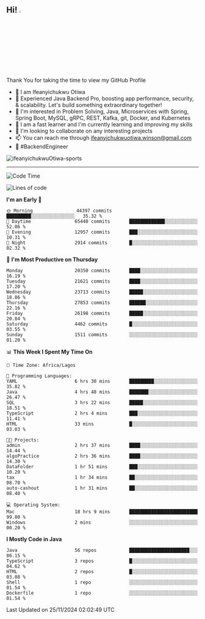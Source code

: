 <!-- BLOG-POST-LIST:START --><!-- BLOG-POST-LIST:END -->

## Hi! <img src="https://media.giphy.com/media/hvRJCLFzcasrR4ia7z/giphy.gif" width="4%"> 

Thank You for taking the time to view my GitHub Profile

- 👋 I am Ifeanyichukwu Otiwa
- 🚀 Experienced Java Backend Pro, boosting app performance, security, & scalability. Let's build something extraordinary together!
- 👀 I'm interested in Problem Solving, Java, Microservices with Spring, Spring Boot, MySQL, gRPC, REST, Kafka, git, Docker, and Kubernetes
- 🌱 I am a fast learner and I'm currently learning and improving my skills
- 💞️ I'm looking to collaborate on any interesting projects
- 📫 You can reach me through ifeanyichukwuotiwa.winson@gmail.com
- 🚀 #BackendEngineer

<p align="left" marginTop="10px"> <img src="https://komarev.com/ghpvc/?username=ifeanyichukwuOtiwa-sports&label=Profile%20views&color=0e75b6&style=for-the-badge" alt="ifeanyichukwuOtiwa-sports" /> </p>

***

<!--START_SECTION:waka-->
![Code Time](http://img.shields.io/badge/Code%20Time-3%2C153%20hrs%2023%20mins-blue)

![Lines of code](https://img.shields.io/badge/From%20Hello%20World%20I%27ve%20Written-31.3%20million%20lines%20of%20code-blue)

**I'm an Early 🐤** 

```text
🌞 Morning                44397 commits       █████████░░░░░░░░░░░░░░░░   35.32 % 
🌆 Daytime                65440 commits       █████████████░░░░░░░░░░░░   52.06 % 
🌃 Evening                12957 commits       ███░░░░░░░░░░░░░░░░░░░░░░   10.31 % 
🌙 Night                  2914 commits        █░░░░░░░░░░░░░░░░░░░░░░░░   02.32 % 
```
📅 **I'm Most Productive on Thursday** 

```text
Monday                   20350 commits       ████░░░░░░░░░░░░░░░░░░░░░   16.19 % 
Tuesday                  21621 commits       ████░░░░░░░░░░░░░░░░░░░░░   17.20 % 
Wednesday                23713 commits       █████░░░░░░░░░░░░░░░░░░░░   18.86 % 
Thursday                 27853 commits       ██████░░░░░░░░░░░░░░░░░░░   22.16 % 
Friday                   26198 commits       █████░░░░░░░░░░░░░░░░░░░░   20.84 % 
Saturday                 4462 commits        █░░░░░░░░░░░░░░░░░░░░░░░░   03.55 % 
Sunday                   1511 commits        ░░░░░░░░░░░░░░░░░░░░░░░░░   01.20 % 
```


📊 **This Week I Spent My Time On** 

```text
🕑︎ Time Zone: Africa/Lagos

💬 Programming Languages: 
YAML                     6 hrs 30 mins       █████████░░░░░░░░░░░░░░░░   35.82 % 
Java                     4 hrs 48 mins       ███████░░░░░░░░░░░░░░░░░░   26.47 % 
SQL                      3 hrs 22 mins       █████░░░░░░░░░░░░░░░░░░░░   18.51 % 
TypeScript               2 hrs 4 mins        ███░░░░░░░░░░░░░░░░░░░░░░   11.41 % 
HTML                     33 mins             █░░░░░░░░░░░░░░░░░░░░░░░░   03.03 % 

🐱‍💻 Projects: 
admin                    2 hrs 37 mins       ████░░░░░░░░░░░░░░░░░░░░░   14.44 % 
algoPractice             2 hrs 36 mins       ████░░░░░░░░░░░░░░░░░░░░░   14.30 % 
DataFolder               1 hr 51 mins        ███░░░░░░░░░░░░░░░░░░░░░░   10.20 % 
tax                      1 hr 34 mins        ██░░░░░░░░░░░░░░░░░░░░░░░   08.70 % 
auto-cashout             1 hr 31 mins        ██░░░░░░░░░░░░░░░░░░░░░░░   08.40 % 

💻 Operating System: 
Mac                      18 hrs 9 mins       █████████████████████████   99.80 % 
Windows                  2 mins              ░░░░░░░░░░░░░░░░░░░░░░░░░   00.20 % 
```

**I Mostly Code in Java** 

```text
Java                     56 repos            ██████████████████████░░░   86.15 % 
TypeScript               3 repos             █░░░░░░░░░░░░░░░░░░░░░░░░   04.62 % 
HTML                     2 repos             █░░░░░░░░░░░░░░░░░░░░░░░░   03.08 % 
Shell                    1 repo              ░░░░░░░░░░░░░░░░░░░░░░░░░   01.54 % 
Dockerfile               1 repo              ░░░░░░░░░░░░░░░░░░░░░░░░░   01.54 % 
```




 Last Updated on 25/11/2024 02:02:49 UTC
<!--END_SECTION:waka-->

<!--
<p align="center">
![trophy](https://github-profile-trophy.vercel.app/?username=ifeanyichukwuOtiwa-sports&theme=onedark) (https://github.com/ryo-ma/github-profile-trophy)
</p>
-->

<!---
ifeanyi-otiwa/ifeanyi-otiwa is a ✨ special ✨ repository because its `README.md` (this file) appears on your GitHub profile.
You can click the Preview link to take a look at your changes.
--->
